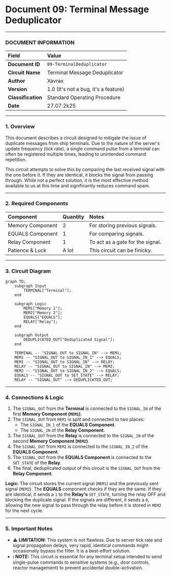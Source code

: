 # Document 09: Terminal Message Deduplicator

---

### **DOCUMENT INFORMATION**

| Field | Value |
| :--- | :--- |
| **Document ID** | `09-TerminalDeduplicator` |
| **Circuit Name**| Terminal Message Deduplicator |
| **Author** | Xavrax |
| **Version** | 1.0 (It's not a bug, it's a feature) |
| **Classification**| Standard Operating Procedure |
| **Date**| 27.07.2k25 |

---

### 1. Overview

This document describes a circuit designed to mitigate the issue of duplicate messages from ship terminals. Due to the nature of the server's update frequency (tick rate), a single command pulse from a terminal can often be registered multiple times, leading to unintended command repetition.

This circuit attempts to solve this by comparing the last received signal with the one before it. If they are identical, it blocks the signal from passing through. While not a perfect solution, it is the most effective method available to us at this time and significantly reduces command spam.

---

### 2. Required Components

| Component | Quantity | Notes |
| :--- | :--- | :--- |
| Memory Component| 2 | For storing previous signals. |
| EQUALS Component| 1 | For comparing signals. |
| Relay Component | 1 | To act as a gate for the signal. |
| Patience & Luck| A lot | This circuit can be finicky. |

---

### 3. Circuit Diagram

```mermaid
graph TD;
    subgraph Input
        TERMINAL["Terminal"];
    end

    subgraph Logic
        MEM1["Memory 1"];
        MEM2["Memory 2"];
        EQUALS["EQUALS"];
        RELAY["Relay"];
    end

    subgraph Output
        DEDUPLICATED_OUT["Deduplicated Signal"];
    end

    TERMINAL -- "SIGNAL_OUT to SIGNAL_IN" --> MEM1;
    MEM1 -- "SIGNAL_OUT to SIGNAL_IN_1" --> EQUALS;
    MEM1 -- "SIGNAL_OUT to SIGNAL_IN" --> RELAY;
    RELAY -- "SIGNAL_OUT to SIGNAL_IN" --> MEM2;
    MEM2 -- "SIGNAL_OUT to SIGNAL_IN_2" --> EQUALS;
    EQUALS -- "SIGNAL_OUT to SET_STATE" --> RELAY;
    RELAY -- "SIGNAL_OUT" --> DEDUPLICATED_OUT;

```

---

### 4. Connections & Logic

1.  The `SIGNAL_OUT` from the **Terminal** is connected to the `SIGNAL_IN` of the first **Memory Component (`MEM1`)**.
2.  The `SIGNAL_OUT` from `MEM1` is split and connected to two places:
    *   The `SIGNAL_IN_1` of the **EQUALS Component**.
    *   The `SIGNAL_IN` of the **Relay Component**.
3.  The `SIGNAL_OUT` from the **Relay** is connected to the `SIGNAL_IN` of the second **Memory Component (`MEM2`)**.
4.  The `SIGNAL_OUT` from `MEM2` is connected to the `SIGNAL_IN_2` of the **EQUALS Component**.
5.  The `SIGNAL_OUT` from the **EQUALS Component** is connected to the `SET_STATE` of the **Relay**.
6.  The final, deduplicated output of this circuit is the `SIGNAL_OUT` from the **Relay Component**.

**Logic:** The circuit stores the current signal (`MEM1`) and the previously sent signal (`MEM2`). The **EQUALS** component checks if they are the same. If they are identical, it sends a `1` to the **Relay's** `SET_STATE`, turning the relay OFF and blocking the duplicate signal. If the signals are different, it sends a `0`, allowing the new signal to pass through the relay before it is stored in `MEM2` for the next cycle.

---

### 5. Important Notes

-   :warning: **LIMITATION:** This system is not flawless. Due to server tick rate and signal propagation delays, very rapid, identical commands might occasionally bypass the filter. It is a best-effort solution.
-   :information_source: **NOTE:** This circuit is essential for any terminal setup intended to send single-pulse commands to sensitive systems (e.g., door controls, reactor management) to prevent accidental double-activation. 